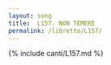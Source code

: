 ```yaml
---
layout: song
title:  L157. NON TEMERE
permalink: /libretto/L157/
---
```

{% include canti/L157.md %}   